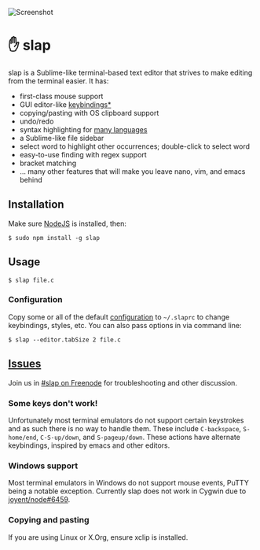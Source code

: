 ![Screenshot](https://raw.githubusercontent.com/slap-editor/slap/master/screenshot.png)

✋ slap
======

slap is a Sublime-like terminal-based text editor that strives to make editing
from the terminal easier. It has:

* first-class mouse support
* GUI editor-like [keybindings](https://github.com/slap-editor/slap/blob/master/slap.ini#L33)[*](#some-keys-dont-work)
* copying/pasting with OS clipboard support
* undo/redo
* syntax highlighting for [many languages](https://github.com/isagalaev/highlight.js/tree/master/src/languages)
* a Sublime-like file sidebar
* select word to highlight other occurrences; double-click to select word
* easy-to-use finding with regex support
* bracket matching
* ... many other features that will make you leave nano, vim, and emacs behind

Installation
------------

Make sure [NodeJS](http://nodejs.org/download/) is installed, then:

    $ sudo npm install -g slap

Usage
-----

    $ slap file.c

### Configuration

Copy some or all of the default [configuration](slap.ini) to `~/.slaprc` to
change keybindings, styles, etc. You can also pass options in via command line:

    $ slap --editor.tabSize 2 file.c

[Issues](https://github.com/slap-editor/slap/issues)
--------

Join us in [#slap on Freenode](http://webchat.freenode.net/?channels=slap) for
troubleshooting and other discussion.

### Some keys don't work!

Unfortunately most terminal emulators do not support certain keystrokes and as
such there is no way to handle them. These include `C-backspace`, `S-home/end`,
`C-S-up/down`, and `S-pageup/down`. These actions have alternate keybindings,
inspired by emacs and other editors.

### Windows support

Most terminal emulators in Windows do not support mouse events, PuTTY being a
notable exception. Currently slap does not work in Cygwin due to
[joyent/node#6459](https://github.com/joyent/node/issues/6459).

### Copying and pasting

If you are using Linux or X.Org, ensure xclip is installed.

